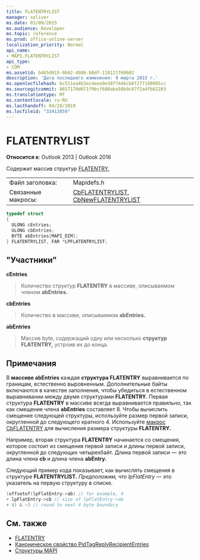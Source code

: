 ```yaml
---
title: FLATENTRYLIST
manager: soliver
ms.date: 03/09/2015
ms.audience: Developer
ms.topic: reference
ms.prod: office-online-server
localization_priority: Normal
api_name:
- MAPI.FLATENTRYLIST
api_type:
- COM
ms.assetid: b465d015-9b62-4986-b0df-118121f60602
description: 'Дата последнего изменения: 9 марта 2015 г.'
ms.openlocfilehash: bc511ea4b3ec4eea9e38f744bcb8f277108085cc
ms.sourcegitcommit: 8657170d071f9bcf680aba50b9c07f2a4fb82283
ms.translationtype: MT
ms.contentlocale: ru-RU
ms.lasthandoff: 04/28/2019
ms.locfileid: "33413859"
---
```

# <a name="flatentrylist"></a>FLATENTRYLIST

**Относится к**: Outlook 2013 | Outlook 2016 
  
Содержит массив структур [FLATENTRY.](flatentry.md) 
  
|||
|:-----|:-----|
|Файл заголовка:  <br/> |Mapidefs.h  <br/> |
|Связанные макросы:  <br/> |[CbFLATENTRYLIST](cbflatentrylist.md), [CbNewFLATENTRYLIST](cbnewflatentrylist.md) <br/> |
   
```cpp
typedef struct
{
  ULONG cEntries;
  ULONG cbEntries;
  BYTE abEntries[MAPI_DIM];
} FLATENTRYLIST, FAR *LPFLATENTRYLIST;

```

## <a name="members"></a>"Участники"

**cEntries**
  
> Количество структур **FLATENTRY** в массиве, описываемом членом **abEntries.** 
    
**cbEntries**
  
> Количество в массиве, описываемом **abEntries.** 
    
**abEntries**
  
> Массив byte, содержащий одну или несколько **структур FLATENTRY,** устроив их до конца. 
    
## <a name="remarks"></a>Примечания

В **массиве abEntries** каждая **структура FLATENTRY** выравнивается по границам, естественно выровненным. Дополнительные байты включаются в качестве заполнения, чтобы убедиться в естественном выравнивании между двумя структурами **FLATENTRY.** Первая структура **FLATENTRY** в массиве всегда выравнивается правильно, так как смещение члена **abEntries** составляет 8. Чтобы вычислить смещение следующей структуры, используйте размер первой записи, округленной до следующего кратного 4. Используйте [макрос CbFLATENTRY](cbflatentry.md) для вычисления размера структуры **FLATENTRY.** 
  
Например, вторая структура **FLATENTRY** начинается со смещения, которое состоит из смещения первой записи и длины первой записи, округленной до следующих четырехбайт. Длина первой записи — это длина члена **cb** и длина члена **abEntry.** 
  
Следующий пример кода показывает, как вычислять смещения в структуре **FLATENTRYLIST.** _Предположим, что lpFlatEntry —_ это указатель на первую структуру в списке. 
  
```cpp
(offsetof(lpFlatEntry->ab) // for example, 4
+ lpFlatEntry->cb // size of lpFlatEntry->ab 
+ 4) & ~3 // round to next 4 byte boundary
```

## <a name="see-also"></a>См. также

- [FLATENTRY](flatentry.md)
- [Каноническое свойство PidTagReplyRecipientEntries](pidtagreplyrecipiententries-canonical-property.md)
- [Структуры MAPI](mapi-structures.md)

